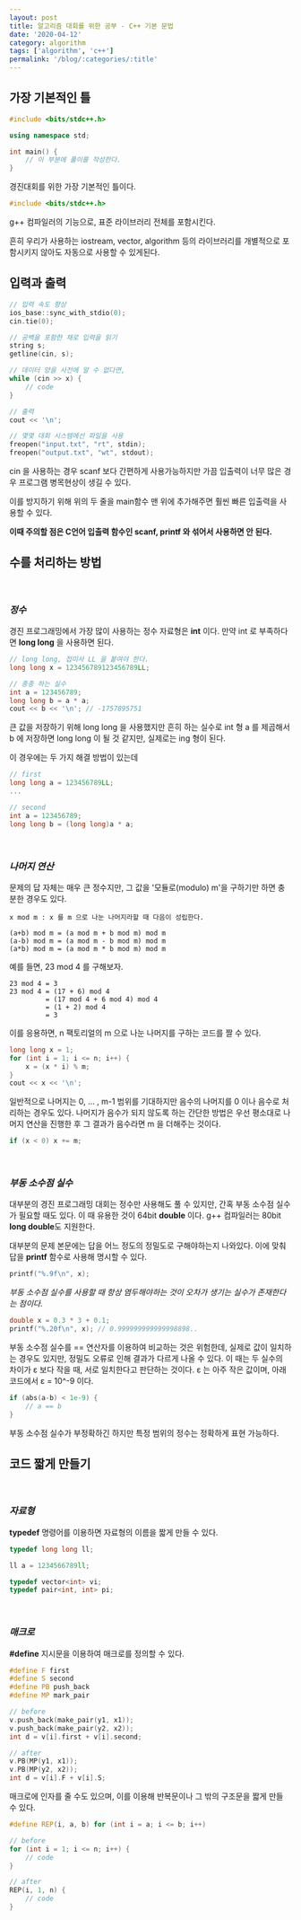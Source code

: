 ```yaml
---
layout: post
title: 알고리즘 대회를 위한 공부 - C++ 기본 문법
date: '2020-04-12'
category: algorithm
tags: ['algorithm', 'c++']
permalink: '/blog/:categories/:title'
---
```


## 가장 기본적인 틀

``` c++
#include <bits/stdc++.h>

using namespace std;

int main() {
    // 이 부분에 풀이를 작성한다.
}
```

경진대회를 위한 가장 기본적인 틀이다.

```c++
#include <bits/stdc++.h>
```

g++ 컴파일러의 기능으로, 표준 라이브러리 전체를 포함시킨다.

흔히 우리가 사용하는 iostream, vector, algorithm 등의 라이브러리를 개별적으로 포함시키지 않아도 자동으로 사용할 수 있게된다.

## 입력과 출력

```c++
// 입력 속도 향상
ios_base::sync_with_stdio(0);
cin.tie(0);

// 공백을 포함한 채로 입력을 읽기
string s;
getline(cin, s);

// 데이터 양을 사전에 알 수 없다면,
while (cin >> x) {
    // code
}

// 출력
cout << '\n';

// 몇몇 대회 시스템에선 파일을 사용
freopen("input.txt", "rt", stdin);
freopen("output.txt", "wt", stdout);
```

cin 을 사용하는 경우 scanf 보다 간편하게 사용가능하지만 가끔 입출력이 너무 많은 경우 프로그램 병목현상이 생길 수 있다.

이를 방지하기 위해 위의 두 줄을 main함수 맨 위에 추가해주면 훨씬 빠른 입출력을 사용할 수 있다.

**이때 주의할 점은 C언어 입출력 함수인 scanf, printf 와 섞어서 사용하면 안 된다.**

## 수를 처리하는 방법

<br>

### *정수*
경진 프로그래밍에서 가장 많이 사용하는 정수 자료형은 **int** 이다. 만약 int 로 부족하다면 **long long** 을 사용하면 된다.

```c++
// long long, 접미사 LL 을 붙여야 한다.
long long x = 123456789123456789LL;

// 종종 하는 실수
int a = 123456789;
long long b = a * a;
cout << b << '\n'; // -1757895751
```

큰 값을 저장하기 위해 long long 을 사용했지만 흔히 하는 실수로 int 형 a 를 제곱해서 b 에 저장하면 long long 이 될 것 같지만, 실제로는 ing 형이 된다. 

이 경우에는 두 가지 해결 방법이 있는데
```c++
// first
long long a = 123456789LL;
...

// second
int a = 123456789;
long long b = (long long)a * a;
```
<br>

### *나머지 연산*

문제의 답 자체는 매우 큰 정수지만, 그 값을 '모듈로(modulo) m'을 구하기만 하면 충분한 경우도 있다.

```
x mod m : x 를 m 으로 나눈 나머지라할 때 다음이 성립한다.

(a+b) mod m = (a mod m + b mod m) mod m
(a-b) mod m = (a mod m - b mod m) mod m
(a*b) mod m = (a mod m * b mod m) mod m
```

예를 들면, 23 mod 4 를 구해보자.
```
23 mod 4 = 3
23 mod 4 = (17 + 6) mod 4
         = (17 mod 4 + 6 mod 4) mod 4
         = (1 + 2) mod 4
         = 3
```

이를 응용하면, n 팩토리얼의 m 으로 나눈 나머지를 구하는 코드를 짤 수 있다.

```c++
long long x = 1;
for (int i = 1; i <= n; i++) {
    x = (x * i) % m;
}
cout << x << '\n';
```

일반적으로 나머지는 0, ... , m-1 범위를 기대하지만 음수의 나머지를 0 이나 음수로 처리하는 경우도 있다. 나머지가 음수가 되지 않도록 하는 간단한 방법은 우선 평소대로 나머지 연산을 진행한 후 그 결과가 음수라면 m 을 더해주는 것이다.

```c++
if (x < 0) x += m;
```

<br>

### *부동 소수점 실수*
대부분의 경진 프로그래밍 대회는 정수만 사용해도 풀 수 있지만, 간혹 부동 소수점 실수가 필요할 때도 있다. 이 때 유용한 것이 64bit **double** 이다. g++ 컴파일러는 80bit **long double**도 지원한다.

대부분의 문제 본문에는 답을 어느 정도의 정밀도로 구해야하는지 나와있다. 이에 맞춰 답을 **printf** 함수로 사용해 명시할 수 있다.

```c++
printf("%.9f\n", x);
```

*부동 소수점 실수를 사용할 때 항상 염두해야하는 것이 오차가 생기는 실수가 존재한다는 점이다.*

```c++
double x = 0.3 * 3 + 0.1;
printf("%.20f\n", x); // 0.999999999999998898..
```

부동 소수점 실수를 == 연산자를 이용하여 비교하는 것은 위험한데, 실제로 값이 일치하는 경우도 있지만, 정밀도 오류로 인해 결과가 다르게 나올 수 있다. 이 때는 두 실수의 차이가 ε 보다 작을 때, 서로 일치한다고 판단하는 것이다. ε 는 아주 작은 값이며, 아래 코드에서 ε = 10^-9 이다.

```c++
if (abs(a-b) < 1e-9) {
    // a == b
}
```

부동 소수점 실수가 부정확하긴 하지만 특정 범위의 정수는 정확하게 표현 가능하다.

## 코드 짧게 만들기
<br>

### *자료형*

**typedef** 명령어를 이용하면 자료형의 이름을 짧게 만들 수 있다.
```c++
typedef long long ll;

ll a = 1234566789ll;

typedef vector<int> vi;
typedef pair<int, int> pi;
```

<br>

### *매크로*

**#define** 지시문을 이용하여 매크로를 정의할 수 있다.
```c++
#define F first
#define S second
#define PB push_back
#define MP mark_pair

// before
v.push_back(make_pair(y1, x1));
v.push_back(make_pair(y2, x2));
int d = v[i].first + v[i].second;

// after
v.PB(MP(y1, x1));
v.PB(MP(y2, x2));
int d = v[i].F + v[i].S;
```

매크로에 인자를 줄 수도 있으며, 이를 이용해 반복문이나 그 밖의 구조문을 짧게 만들 수 있다.

```c++
#define REP(i, a, b) for (int i = a; i <= b; i++)

// before
for (int i = 1; i <= n; i++) {
    // code
}

// after
REP(i, 1, n) {
    // code
}
```
